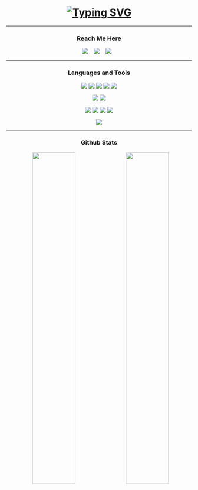 ### <h1 align="center"> [![Typing SVG](https://readme-typing-svg.herokuapp.com?color=F7F7F7&size=40&center=true&vCenter=true&width=1000&height=50&lines=Hi+%F0%9F%91%8B+I'm+Darahaas+Yajamanyam)](https://git.io/typing-svg) </h1>

-----
### <h3 align="center">Reach Me Here</h3>
<p align="center">
  <a target=_blank href="mailto:darahaas15@gmail.com"><img src="https://img.icons8.com/color/50/000000/gmail-new.png"/></a>&nbsp;&nbsp;&nbsp;
  <a href="https://www.instagram.com/darahaas15/" target="blank"><img src="https://img.icons8.com/fluency/48/000000/instagram-new.png"/></a>&nbsp;&nbsp;&nbsp;
  <a href="www.linkedin.com/in/darahaas15" target="blank"><img src="https://img.icons8.com/fluency/48/000000/linkedin.png"/></a>&nbsp;&nbsp;&nbsp;
</p>

-----

### <h3 align="center">Languages and Tools</h3>

<p align="center">
<img src="https://img.icons8.com/color/48/000000/html-5--v1.png"/>
<img src="https://img.icons8.com/color/48/000000/css3.png"/>
<img src="https://img.icons8.com/color/48/000000/sass.png"/>
<img src="https://img.icons8.com/color/48/000000/javascript.png"/>
<img src="https://img.icons8.com/office/48/000000/react.png"/>
</p>

<p align="center">
<img src="https://img.icons8.com/color/48/000000/nodejs.png"/>
<img src="https://img.icons8.com/color/48/000000/mongodb.png"/>
</p>

<p align="center">
<img src="https://img.icons8.com/color/48/000000/c-programming.png"/>
<img src="https://img.icons8.com/color/48/000000/c-plus-plus-logo.png"/>
<img src="https://img.icons8.com/color/48/000000/python.png"/>
<img src="https://img.icons8.com/color/48/000000/java-coffee-cup-logo--v1.png"/>
</p>
<p align="center"><img src="https://github-readme-stats.vercel.app/api/top-langs/?username=darahaas15&theme=nightowl"></p>

-----

### <h3 align="center">Github Stats</h3>
<p align="center">
<img  src="https://github-readme-stats.vercel.app/api?username=darahaas15&show_icons=true&hide_border=false&theme=nightowl&count_private=true" width="48%" align="right" >
<img  src="https://github-readme-streak-stats.herokuapp.com/?user=darahaas15&theme=nightowl" width="48%" >
</p>


